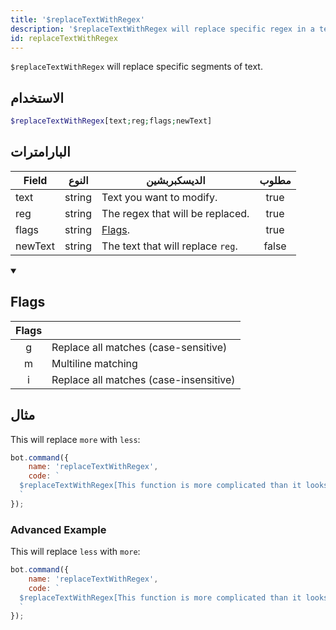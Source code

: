 ```yaml
---
title: '$replaceTextWithRegex'
description: '$replaceTextWithRegex will replace specific regex in a text. This works similar as $replaceText.'
id: replaceTextWithRegex
---
```


`$replaceTextWithRegex` will replace specific segments of text.

## الاستخدام

```php
$replaceTextWithRegex[text;reg;flags;newText]
```

## البارامترات

| Field   | النوع  | الديسكبربشين                      | مطلوب |
| ------- | ------ | --------------------------------- |:-----:|
| text    | string | Text you want to modify.          | true  |
| reg     | string | The regex that will be replaced.  | true  |
| flags   | string | [Flags](#flags).                  | true  |
| newText | string | The text that will replace `reg`. | false |

<details open>
  <summary><h2> Flags </h2></summary>

| Flags |                                        |
|:-----:| -------------------------------------- |
|   g   | Replace all matches (case-sensitive)   |
|   m   | Multiline matching                     |
|   i   | Replace all matches (case-insensitive) |

</details>

## مثال

This will replace `more` with `less`:

```javascript
bot.command({
    name: 'replaceTextWithRegex',
    code: `
  $replaceTextWithRegex[This function is more complicated than it looks.;more;g;less]
  `
});  
```

### Advanced Example

This will replace `less` with `more`:

```javascript
bot.command({
    name: 'replaceTextWithRegex',
    code: `
  $replaceTextWithRegex[This function is more complicated than it looks.;lESs;i;more]
  `
});  
```